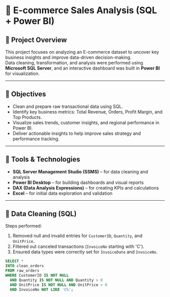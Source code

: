 # 🛒 E-commerce Sales Analysis (SQL + Power BI)

## 📌 Project Overview
This project focuses on analyzing an E-commerce dataset to uncover key business insights and improve data-driven decision-making.  
Data cleaning, transformation, and analysis were performed using **Microsoft SQL Server**, and an interactive dashboard was built in **Power BI** for visualization.

---

## 🧠 Objectives
- Clean and prepare raw transactional data using SQL.  
- Identify key business metrics: Total Revenue, Orders, Profit Margin, and Top Products.  
- Visualize sales trends, customer insights, and regional performance in Power BI.  
- Deliver actionable insights to help improve sales strategy and performance tracking.

---

## 🧩 Tools & Technologies
- **SQL Server Management Studio (SSMS)** – for data cleaning and analysis  
- **Power BI Desktop** – for building dashboards and visual reports  
- **DAX (Data Analysis Expressions)** – for creating KPIs and calculations  
- **Excel** – for initial data exploration and validation  

---

## 🧹 Data Cleaning (SQL)
Steps performed:
1. Removed null and invalid entries for `CustomerID`, `Quantity`, and `UnitPrice`.
2. Filtered out canceled transactions (`InvoiceNo` starting with 'C').
3. Ensured data types were correctly set for `InvoiceDate` and `InvoiceNo`.

```sql
SELECT *
INTO clean_orders
FROM raw_orders
WHERE CustomerID IS NOT NULL
  AND Quantity IS NOT NULL AND Quantity > 0
  AND UnitPrice IS NOT NULL AND UnitPrice > 0
  AND InvoiceNo NOT LIKE 'C%';




